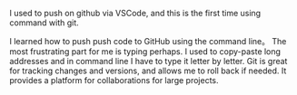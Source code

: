 I used to push on github via VSCode, and this is the first time using command with git. 

I learned how to push push code to GitHub using the command line。
The most frustrating part for me is typing perhaps. I used to copy-paste long addresses and in command line I have to type it letter by letter.
Git is great for tracking changes and versions, and allows me to roll back if needed. It provides a platform for collaborations for large projects.